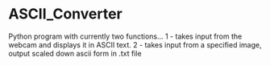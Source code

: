 # ASCII_Converter
Python program with currently two functions...
1 - takes input from the webcam and displays it in ASCII text.
2 - takes input from a specified image, output scaled down ascii form in .txt file
